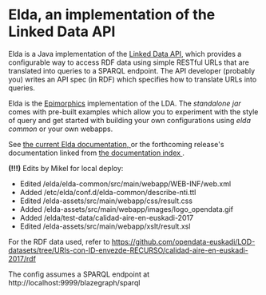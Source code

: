 <h1>Elda, an implementation of the Linked Data API</h1>

<p>
	Elda is a Java implementation of the 
	<a href="http://code.google.com/p/linked-data-api/" rel="nofollow">Linked Data API</a>,
	which provides a configurable way to access RDF data using simple 
	RESTful URLs that are translated into queries to a SPARQL endpoint. 
	The API developer (probably you) writes an API spec (in RDF) which 
	specifies how to translate URLs into queries. 
</p>

<p>
	Elda is the 
	<a href="http://www.epimorphics.com/web/">Epimorphics</a> implementation of the LDA. The <i>standalone jar</i>
	comes with pre-built examples which allow you to experiment with the style 
	of query and get started with building your own configurations using
	<i>elda common</i> or your own webapps.
</p>

<p>
	See <a href="http://epimorphics.github.io/elda/current/index.html">
		the current Elda documentation,
	</a> or the forthcoming release's documentation linked from
	<a href="http://epimorphics.github.io/elda/index.html">
		the documentation index
	</a>.
</p>

<p>
<b>(!!!)</b> Edits by Mikel for local deploy:

* Edited /elda/elda-common/src/main/webapp/WEB-INF/web.xml
* Added /etc/elda/conf.d/elda-common/describe-nti.ttl
* Edited /elda-assets/src/main/webapp/css/result.css
* Added /elda-assets/src/main/webapp/images/logo_opendata.gif
* Added /elda/test-data/calidad-aire-en-euskadi-2017
* Edited /elda-assets/src/main/webapp/xslt/result.xsl


For the RDF data used, refer to https://github.com/opendata-euskadi/LOD-datasets/tree/URIs-con-ID-envezde-RECURSO/calidad-aire-en-euskadi-2017/rdf

The config assumes a SPARQL endpoint at http://localhost:9999/blazegraph/sparql

</p>
